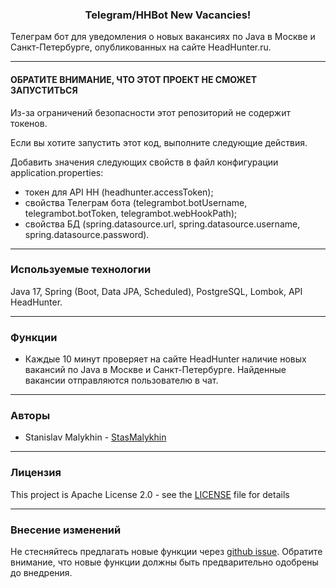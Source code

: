 <div align="center"> <h3 align="center"> Telegram/HHBot New Vacancies! </h3> </div>


Телеграм бот для уведомления о новых вакансиях по Java в Москве и Санкт-Петербурге, опубликованных на сайте HeadHunter.ru.
___
#### ОБРАТИТЕ ВНИМАНИЕ, ЧТО ЭТОТ ПРОЕКТ НЕ СМОЖЕТ ЗАПУСТИТЬСЯ
Из-за ограничений безопасности этот репозиторий не содержит токенов.

Если вы хотите запустить этот код, выполните следующие действия.

Добавить значения следующих свойств в файл конфигурации application.properties:
- токен для API HH (headhunter.accessToken);
- свойства Телеграм бота (telegrambot.botUsername, telegrambot.botToken, telegrambot.webHookPath);
- свойства БД (spring.datasource.url, spring.datasource.username, spring.datasource.password).

___
### Используемые технологии
Java 17, Spring (Boot, Data JPA, Scheduled), PostgreSQL, Lombok, API HeadHunter.

___
### Функции
- Каждые 10 минут проверяет на сайте HeadHunter наличие новых вакансий по Java в Москве и Cанкт-Петербурге. Найденные вакансии отправляются пользователю в чат.

___
### Авторы
* Stanislav Malykhin - [StasMalykhin](https://github.com/StasMalykhin)

___
### Лицензия
This project is Apache License 2.0 - see the [LICENSE](LICENSE) file for details

___
### Внесение изменений
Не стесняйтесь предлагать новые функции через [github issue](https://github.com/StasMalykhin/hhbot/issues/new).
Обратите внимание, что новые функции должны быть предварительно одобрены до внедрения.
